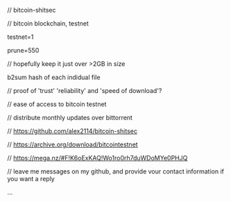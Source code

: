 // bitcoin-shitsec

// bitcoin blockchain, testnet

testnet=1

prune=550

// hopefully keep it just over >2GB in size

b2sum hash of each indidual file

// proof of 'trust' 'reliability' and 'speed of download'?

// ease of access to bitcoin testnet

// distribute monthly updates over bittorrent


// https://github.com/alex2114/bitcoin-shitsec

// https://archive.org/download/bitcointestnet

// https://mega.nz/#F!K6oExKAQ!Wo1ro0rh7duWDoMYe0PHJQ 

// leave me messages on my github, and provide vour contact information if you want a reply

...
